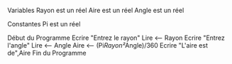 Variables
    Rayon est un réel
    Aire est un réel
    Angle est un réel

Constantes
    Pi est un réel

Début du Programme
    Ecrire "Entrez le rayon"
    Lire <-- Rayon
    Ecrire "Entrez l'angle"
    Lire <-- Angle
    Aire <-- (Pi*Rayon²*Angle)/360
    Ecrire "L'aire est de",Aire
Fin du Programme